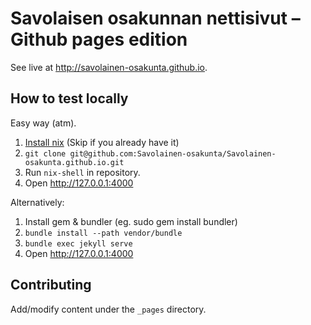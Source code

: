 # Savolaisen osakunnan nettisivut – Github pages edition

See live at http://savolainen-osakunta.github.io.

## How to test locally

Easy way (atm).

1. [Install nix](https://nixos.org/download.html) (Skip if you already have it)
2. `git clone git@github.com:Savolainen-osakunta/Savolainen-osakunta.github.io.git`
3. Run `nix-shell` in repository.
4. Open <http://127.0.0.1:4000>

Alternatively:

1. Install gem & bundler (eg. sudo gem install bundler)
2. `bundle install --path vendor/bundle`
3. `bundle exec jekyll serve`
4. Open <http://127.0.0.1:4000>

## Contributing

Add/modify content under the `_pages` directory.

